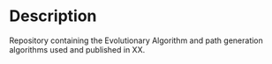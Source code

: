 # Description

Repository containing the Evolutionary Algorithm and path generation algorithms
used and published in XX.
